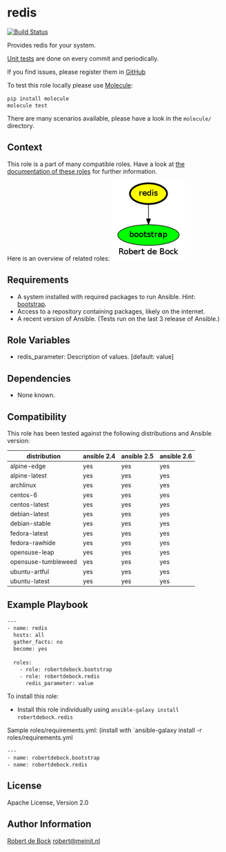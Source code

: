 redis
=========

[![Build Status](https://travis-ci.org/robertdebock/ansible-role-redis.svg?branch=master)](https://travis-ci.org/robertdebock/ansible-role-redis)

Provides redis for your system.

[Unit tests](https://travis-ci.org/robertdebock/ansible-role-redis) are done on every commit and periodically.

If you find issues, please register them in [GitHub](https://github.com/robertdebock/ansible-role-redis/issues)

To test this role locally please use [Molecule](https://github.com/metacloud/molecule):
```
pip install molecule
molecule test
```
There are many scenarios available, please have a look in the `molecule/` directory.

Context
--------
This role is a part of many compatible roles. Have a look at [the documentation of these roles](https://robertdebock.nl/) for further information.

Here is an overview of related roles:
![dependencies](https://raw.githubusercontent.com/robertdebock/drawings/artifacts/redis.png "Dependency")

Requirements
------------

- A system installed with required packages to run Ansible. Hint: [bootstrap](https://galaxy.ansible.com/robertdebock/bootstrap).
- Access to a repository containing packages, likely on the internet.
- A recent version of Ansible. (Tests run on the last 3 release of Ansible.)

Role Variables
--------------

- redis_parameter: Description of values. [default: value]

Dependencies
------------

- None known.

Compatibility
-------------

This role has been tested against the following distributions and Ansible version:

|distribution|ansible 2.4|ansible 2.5|ansible 2.6|
|------------|-----------|-----------|-----------|
|alpine-edge|yes|yes|yes|
|alpine-latest|yes|yes|yes|
|archlinux|yes|yes|yes|
|centos-6|yes|yes|yes|
|centos-latest|yes|yes|yes|
|debian-latest|yes|yes|yes|
|debian-stable|yes|yes|yes|
|fedora-latest|yes|yes|yes|
|fedora-rawhide|yes|yes|yes|
|opensuse-leap|yes|yes|yes|
|opensuse-tumbleweed|yes|yes|yes|
|ubuntu-artful|yes|yes|yes|
|ubuntu-latest|yes|yes|yes|

Example Playbook
----------------

```
---
- name: redis
  hosts: all
  gather_facts: no
  become: yes

  roles:
    - role: robertdebock.bootstrap
    - role: robertdebock.redis
      redis_parameter: value
```

To install this role:
- Install this role individually using `ansible-galaxy install robertdebock.redis`

Sample roles/requirements.yml: (install with `ansible-galaxy install -r roles/requirements.yml
```
---
- name: robertdebock.bootstrap
- name: robertdebock.redis
```

License
-------

Apache License, Version 2.0

Author Information
------------------

[Robert de Bock](https://robertdebock.nl/) <robert@meinit.nl>